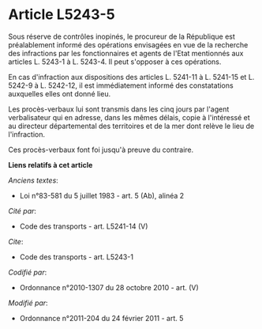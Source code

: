 # Article L5243-5

Sous réserve de contrôles inopinés, le procureur de la République est préalablement informé des opérations envisagées en vue
de la recherche des infractions par les fonctionnaires et agents de l'Etat mentionnés aux articles L. 5243-1 à L. 5243-4. Il
peut s'opposer à ces opérations. 

En cas d'infraction aux dispositions des articles L. 5241-11 à L. 5241-15 et L. 5242-9 à L. 5242-12, il est immédiatement
informé des constatations auxquelles elles ont donné lieu. 

Les procès-verbaux lui sont transmis dans les cinq jours par l'agent verbalisateur qui en adresse, dans les mêmes délais,
copie à l'intéressé et au directeur départemental des territoires et de la mer  dont relève le lieu de l'infraction. 

Ces procès-verbaux font foi jusqu'à preuve du contraire.

**Liens relatifs à cet article**

_Anciens textes_:

  - Loi n°83-581 du 5 juillet 1983 - art. 5 (Ab), alinéa 2

_Cité par_:

  - Code des transports - art. L5241-14 (V)

_Cite_:

  - Code des transports - art. L5243-1

_Codifié par_:

  - Ordonnance n°2010-1307 du 28 octobre 2010 - art. (V)

_Modifié par_:

  - Ordonnance n°2011-204 du 24 février 2011 - art. 5
